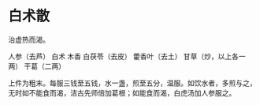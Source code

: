 # 白术散



治虚热而渴。

人参（去芦） 白术 木香 白茯苓（去皮） 藿香叶（去土） 甘草（炒，以上各一两） 干葛（二两）

上件为粗末。每服三钱至五钱，水一盏，煎至五分，温服。如饮水者，多煎与之，无时如不能食而渴，洁古先师倍加葛根；如能食而渴，白虎汤加人参服之。